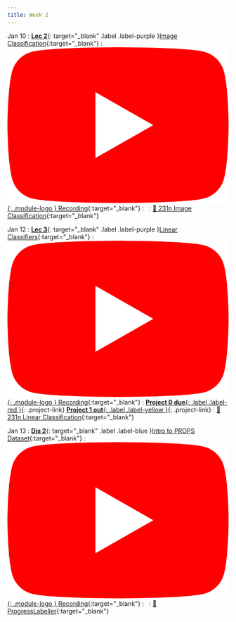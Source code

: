 ```yaml
---
title: Week 2
---
```


Jan 10
: [**Lec 2**](/assets/slides/deeprob_02_image_classification.pdf){: target="_blank" .label .label-purple }[Image Classification](/assets/slides/deeprob_02_image_classification.pdf){:target="_blank"}
  : [![](/assets/logos/yt_icon_rgb.png){: .module-logo } Recording](https://youtu.be/D3tRGiqL7dc){:target="_blank"}
: &nbsp;
  : [📖 231n Image Classification](https://cs231n.github.io/classification/){:target="_blank"}


Jan 12
: [**Lec 3**](/assets/slides/deeprob_03_linear_classifiers.pdf){: target="_blank" .label .label-purple }[Linear Classifiers](/assets/slides/deeprob_03_linear_classifiers.pdf){:target="_blank"}
  : [![](/assets/logos/yt_icon_rgb.png){: .module-logo } Recording](https://youtu.be/YNLMQ2nmGB4){:target="_blank"}
: [**Project 0 due**{: .label .label-red }](/projects/project0/){: .project-link} [**Project 1 out**{: .label .label-yellow }](/projects/project1/){: .project-link}
  : [📖 231n Linear Classification](https://cs231n.github.io/linear-classify/){:target="_blank"}


Jan 13
: [**Dis 2**](/assets/slides/deeprob_discussion_02.pdf){: target="_blank" .label .label-blue }[Intro to PROPS Dataset](/assets/slides/deeprob_discussion_02.pdf){:target="_blank"}
  : [![](/assets/logos/yt_icon_rgb.png){: .module-logo } Recording](https://youtu.be/xvQTDdCRjiU){:target="_blank"}
: &nbsp;
  : [📖 ProgressLabeller](https://arxiv.org/abs/2203.00283){:target="_blank"}

